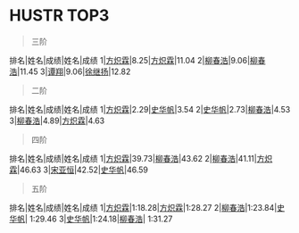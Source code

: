 # HUSTR TOP3

>三阶

排名|姓名|成绩|姓名|成绩
1|[方炽霖](https://cubingchina.com/results/person/2016FANG12)|8.25|[方炽霖](https://cubingchina.com/results/person/2016FANG12)|11.04
2|[柳春浩](https://cubingchina.com/results/person/2017LIUC11)|9.06|[柳春浩](https://cubingchina.com/results/person/2017LIUC11)|11.45
3|[谭翔](https://cubingchina.com/results/person/2016TANX01)|9.06|[徐继扬](https://cubingchina.com/results/person/2015XUJI02)|12.82

>二阶

排名|姓名|成绩|姓名|成绩
1|[方炽霖](https://cubingchina.com/results/person/2016FANG12)|2.29|[史华帆](https://cubingchina.com/results/person/2014SHIH03)|3.54
2|[史华帆](https://cubingchina.com/results/person/2014SHIH03)|2.73|[柳春浩](https://cubingchina.com/results/person/2017LIUC11)|4.53
3|[柳春浩](https://cubingchina.com/results/person/2017LIUC11)|4.89|[方炽霖](https://cubingchina.com/results/person/2016FANG12)|4.63

>四阶

排名|姓名|成绩|姓名|成绩
1|[方炽霖](https://cubingchina.com/results/person/2016FANG12)|39.73|[柳春浩](https://cubingchina.com/results/person/2017LIUC11)|43.62
2|[柳春浩](https://cubingchina.com/results/person/2017LIUC11)|41.11|[方炽霖](https://cubingchina.com/results/person/2016FANG12)|46.63
3|[宋亚恒](https://cubingchina.com/results/person/2015SONG11)|42.52|[史华帆](https://cubingchina.com/results/person/2014SHIH03)|46.59

>五阶

排名|姓名|成绩|姓名|成绩
1|[方炽霖](https://cubingchina.com/results/person/2016FANG12)|1:18.28|[方炽霖](https://cubingchina.com/results/person/2016FANG12)|1:28.27
2|[柳春浩](https://cubingchina.com/results/person/2017LIUC11)|1:23.84|[史华帆](https://cubingchina.com/results/person/2014SHIH03)| 1:29.46
3|[史华帆](https://cubingchina.com/results/person/2014SHIH03)|1:24.18|[柳春浩](https://cubingchina.com/results/person/2017LIUC11)| 1:31.27   
